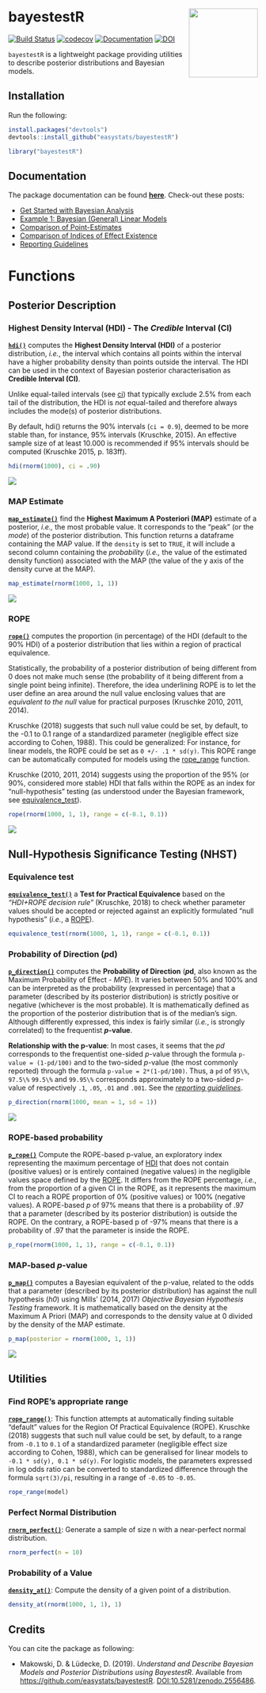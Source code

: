 
# bayestestR <img src='man/figures/logo.png' align="right" height="139" />

[![Build
Status](https://travis-ci.org/easystats/bayestestR.svg?branch=master)](https://travis-ci.org/easystats/bayestestR)
[![codecov](https://codecov.io/gh/easystats/bayestestR/branch/master/graph/badge.svg)](https://codecov.io/gh/easystats/bayestestR)
[![Documentation](https://img.shields.io/badge/documentation-bayestestR-orange.svg?colorB=E91E63)](https://easystats.github.io/bayestestR/)
[![DOI](https://zenodo.org/badge/165641861.svg)](https://zenodo.org/badge/latestdoi/165641861)

`bayestestR` is a lightweight package providing utilities to describe
posterior distributions and Bayesian models.

## Installation

Run the following:

``` r
install.packages("devtools")
devtools::install_github("easystats/bayestestR")
```

``` r
library("bayestestR")
```

## Documentation

The package documentation can be found
[**here**](https://easystats.github.io/bayestestR/). Check-out these
posts:

  - [Get Started with Bayesian
    Analysis](https://easystats.github.io/bayestestR/articles/bayestestR.html)
  - [Example 1: Bayesian (General) Linear
    Models](https://easystats.github.io/bayestestR/articles/example1_GLM.html)
  - [Comparison of
    Point-Estimates](https://easystats.github.io/bayestestR/articles/indicesEstimationComparison.html)
  - [Comparison of Indices of Effect
    Existence](https://easystats.github.io/bayestestR/articles/indicesExistenceComparison.html)
  - [Reporting
    Guidelines](https://easystats.github.io/bayestestR/articles/guidelines.html)

# Functions

## Posterior Description

### Highest Density Interval (HDI) - The *Credible* Interval (CI)

[**`hdi()`**](https://easystats.github.io/bayestestR/reference/hdi.html)
computes the **Highest Density Interval (HDI)** of a posterior
distribution, *i.e.*, the interval which contains all points within the
interval have a higher probability density than points outside the
interval. The HDI can be used in the context of Bayesian posterior
characterisation as **Credible Interval (CI)**.

Unlike equal-tailed intervals (see
[ci](https://easystats.github.io/bayestestR/reference/ci.html)) that
typically exclude 2.5% from each tail of the distribution, the HDI is
*not* equal-tailed and therefore always includes the mode(s) of
posterior distributions.

By default, hdi() returns the 90% intervals (`ci = 0.9`), deemed to be
more stable than, for instance, 95% intervals (Kruschke, 2015). An
effective sample size of at least 10.000 is recommended if 95% intervals
should be computed (Kruschke 2015, p. 183ff).

``` r
hdi(rnorm(1000), ci = .90)
```

![](man/figures/unnamed-chunk-5-1.png)<!-- -->

### MAP Estimate

[**`map_estimate()`**](https://easystats.github.io/bayestestR/reference/map_estimate.html)
find the **Highest Maximum A Posteriori (MAP)** estimate of a posterior,
*i.e.,* the most probable value. It corresponds to the “peak” (or the
*mode*) of the posterior distribution. This function returns a dataframe
containing the MAP value. If the `density` is set to `TRUE`, it will
include a second column containing the *probability* (*i.e.,* the value
of the estimated density function) associated with the MAP (the value of
the y axis of the density curve at the MAP).

``` r
map_estimate(rnorm(1000, 1, 1))
```

![](man/figures/unnamed-chunk-7-1.png)<!-- -->

### ROPE

[**`rope()`**](https://easystats.github.io/bayestestR/reference/rope.html)
computes the proportion (in percentage) of the HDI (default to the 90%
HDI) of a posterior distribution that lies within a region of practical
equivalence.

Statistically, the probability of a posterior distribution of being
different from 0 does not make much sense (the probability of it being
different from a single point being infinite). Therefore, the idea
underlining ROPE is to let the user define an area around the null value
enclosing values that are *equivalent to the null* value for practical
purposes (Kruschke 2010, 2011, 2014).

Kruschke (2018) suggests that such null value could be set, by default,
to the -0.1 to 0.1 range of a standardized parameter (negligible effect
size according to Cohen, 1988). This could be generalized: For instance,
for linear models, the ROPE could be set as `0 +/- .1 * sd(y)`. This
ROPE range can be automatically computed for models using the
[rope\_range](https://easystats.github.io/bayestestR/reference/rope_range.html)
function.

Kruschke (2010, 2011, 2014) suggests using the proportion of the 95% (or
90%, considered more stable) HDI that falls within the ROPE as an index
for “null-hypothesis” testing (as understood under the Bayesian
framework, see
[equivalence\_test](https://easystats.github.io/bayestestR/reference/equivalence_test.html)).

``` r
rope(rnorm(1000, 1, 1), range = c(-0.1, 0.1))
```

![](man/figures/unnamed-chunk-9-1.png)<!-- -->

## Null-Hypothesis Significance Testing (NHST)

### Equivalence test

[**`equivalence_test()`**](https://easystats.github.io/bayestestR/reference/equivalence_test.html)
a **Test for Practical Equivalence** based on the *“HDI+ROPE decision
rule”* (Kruschke, 2018) to check whether parameter values should be
accepted or rejected against an explicitly formulated “null hypothesis”
(*i.e.*, a
[ROPE](https://easystats.github.io/bayestestR/reference/rope.html)).

``` r
equivalence_test(rnorm(1000, 1, 1), range = c(-0.1, 0.1))
```

### Probability of Direction (*p*d)

[**`p_direction()`**](https://easystats.github.io/bayestestR/reference/p_direction.html)
computes the **Probability of Direction** (***p*d**, also known as the
Maximum Probability of Effect - *MPE*). It varies between 50% and 100%
and can be interpreted as the probability (expressed in percentage) that
a parameter (described by its posterior distribution) is strictly
positive or negative (whichever is the most probable). It is
mathematically defined as the proportion of the posterior distribution
that is of the median’s sign. Although differently expressed, this index
is fairly similar (*i.e.*, is strongly correlated) to the frequentist
***p*-value**.

**Relationship with the p-value**: In most cases, it seems that the *pd*
corresponds to the frequentist one-sided *p*-value through the formula
`p-value = (1-pd/100)` and to the two-sided *p*-value (the most commonly
reported) through the formula `p-value = 2*(1-pd/100)`. Thus, a `pd` of
`95\%`, `97.5\%` `99.5\%` and `99.95\%` corresponds approximately to a
two-sided *p*-value of respectively `.1`, `.05`, `.01` and `.001`. See
the [*reporting
guidelines*](https://easystats.github.io/bayestestR/articles/guidelines.html).

``` r
p_direction(rnorm(1000, mean = 1, sd = 1))
```

![](man/figures/unnamed-chunk-12-1.png)<!-- -->

### ROPE-based probability

[**`p_rope()`**](https://easystats.github.io/bayestestR/reference/p_rope.html)
Compute the ROPE-based p-value, an exploratory index representing the
maximum percentage of
[HDI](https://easystats.github.io/bayestestR/reference/hdi.html) that
does not contain (positive values) or is entirely contained (negative
values) in the negligible values space defined by the
[ROPE](https://easystats.github.io/bayestestR/reference/rope.html). It
differs from the ROPE percentage, *i.e.*, from the proportion of a given
CI in the ROPE, as it represents the maximum CI to reach a ROPE
proportion of 0% (positive values) or 100% (negative values). A
ROPE-based *p* of 97% means that there is a probability of .97 that a
parameter (described by its posterior distribution) is outside the ROPE.
On the contrary, a ROPE-based p of -97% means that there is a
probability of .97 that the parameter is inside the ROPE.

``` r
p_rope(rnorm(1000, 1, 1), range = c(-0.1, 0.1))
```

### MAP-based *p*-value

[**`p_map()`**](https://easystats.github.io/bayestestR/reference/p_map.html)
computes a Bayesian equivalent of the p-value, related to the odds that
a parameter (described by its posterior distribution) has against the
null hypothesis (*h0*) using Mills’ (2014, 2017) *Objective Bayesian
Hypothesis Testing* framework. It is mathematically based on the density
at the Maximum A Priori (MAP) and corresponds to the density value at 0
divided by the density of the MAP estimate.

``` r
p_map(posterior = rnorm(1000, 1, 1))
```

![](man/figures/unnamed-chunk-15-1.png)<!-- -->

## Utilities

### Find ROPE’s appropriate range

[**`rope_range()`**](https://easystats.github.io/bayestestR/reference/rope_range.html):
This function attempts at automatically finding suitable “default”
values for the Region Of Practical Equivalence (ROPE). Kruschke (2018)
suggests that such null value could be set, by default, to a range from
`-0.1` to `0.1` of a standardized parameter (negligible effect size
according to Cohen, 1988), which can be generalised for linear models to
`-0.1 * sd(y), 0.1 * sd(y)`. For logistic models, the parameters
expressed in log odds ratio can be converted to standardized difference
through the formula `sqrt(3)/pi`, resulting in a range of `-0.05` to
`-0.05`.

``` r
rope_range(model)
```

### Perfect Normal Distribution

[**`rnorm_perfect()`**](https://easystats.github.io/bayestestR/reference/rnorm_perfect.html):
Generate a sample of size n with a near-perfect normal distribution.

``` r
rnorm_perfect(n = 10)
```

### Probability of a Value

[**`density_at()`**](https://easystats.github.io/bayestestR/reference/density_at.html):
Compute the density of a given point of a distribution.

``` r
density_at(rnorm(1000, 1, 1), 1)
```

## Credits

You can cite the package as following:

  - Makowski, D. & Lüdecke, D. (2019). *Understand and Describe Bayesian
    Models and Posterior Distributions using BayestestR*. Available from
    <https://github.com/easystats/bayestestR>.
    <DOI:10.5281/zenodo.2556486>.
